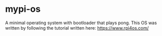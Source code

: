 # mypi-os
A minimal operating system with bootloader that plays pong. This OS was written by following the tutorial written here: https://www.rpi4os.com/


